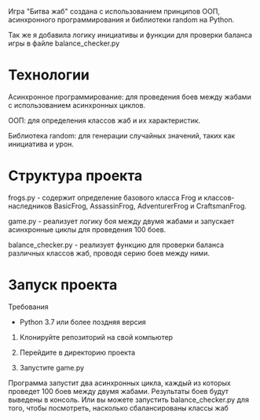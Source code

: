 Игра "Битва жаб" создана с использованием принципов ООП, асинхронного программирования и библиотеки random на Python.

Так же я добавила логику инициативы и функции для проверки баланса игры в файле balance_checker.py

# Технологии
Асинхронное программирование: для проведения боев между жабами с использованием асинхронных циклов.

ООП: для определения классов жаб и их характеристик.

Библиотека random: для генерации случайных значений, таких как инициатива и урон.


# Структура проекта
frogs.py - содержит определение базового класса Frog и классов-наследников BasicFrog, AssassinFrog, AdventurerFrog и CraftsmanFrog.

game.py - реализует логику боя между двумя жабами и запускает асинхронные циклы для проведения 100 боев.

balance_checker.py - реализует функцию для проверки баланса различных классов жаб, проводя серию боев между ними.

# Запуск проекта

Требования

- Python 3.7 или более поздняя версия

1) Клонируйте репозиторий на свой компьютер

2) Перейдите в директорию проекта

3) Запустите game.py

Программа запустит два асинхронных цикла, каждый из которых проведет 100 боев между двумя жабами. Результаты боев будут выведены в консоль.
Или вы можете запустить balance_checker.py для того, чтобы посмотреть, насколько сбалансированы классы жаб
